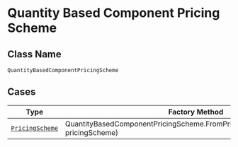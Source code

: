 
# Quantity Based Component Pricing Scheme

## Class Name

`QuantityBasedComponentPricingScheme`

## Cases

| Type | Factory Method |
|  --- | --- |
| [`PricingScheme`](../../../doc/models/pricing-scheme.md) | QuantityBasedComponentPricingScheme.FromPricingScheme(PricingScheme pricingScheme) |

